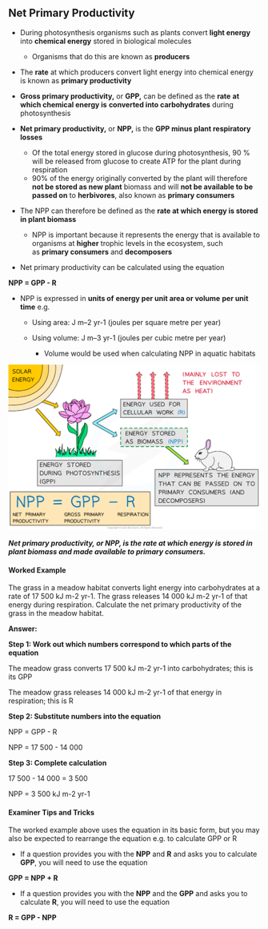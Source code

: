 ## Net Primary Productivity

* During photosynthesis organisms such as plants convert **light energy** into **chemical energy** stored in biological molecules

  + Organisms that do this are known as **producers**
* The **rate** at which producers convert light energy into chemical energy is known as **primary productivity**
* **Gross primary productivity,** or **GPP,** can be defined as the **rate** **at which chemical energy is** **converted into carbohydrates** during photosynthesis
* **Net primary productivity,** or **NPP,** is the **GPP minus plant respiratory losses**

  + Of the total energy stored in glucose during photosynthesis, 90 % will be released from glucose to create ATP for the plant during respiration
  + 90% of the energy originally converted by the plant will therefore **not be stored as new plant** biomass and will **not be available to be passed on** to **herbivores**, also known as **primary consumers**
* The NPP can therefore be defined as the **rate at which energy is stored in plant biomass**

  + NPP is important because it represents the energy that is available to organisms at **higher** trophic levels in the ecosystem, such as **primary consumers** and **decomposers**
* Net primary productivity can be calculated using the equation

**NPP = GPP - R**

* NPP is expressed in **units of** **energy per unit area or volume** **per unit time** e.g.

  + Using area: J m–2 yr-1 (joules per square metre per year)
  + Using volume: J m–3 yr-1 (joules per cubic metre per year)

    - Volume would be used when calculating NPP in aquatic habitats

![Calculating NPP](Calculating-NPP.png)

***Net primary productivity, or NPP, is the rate at which energy is stored in plant biomass and made available to primary consumers.***

#### Worked Example

The grass in a meadow habitat converts light energy into carbohydrates at a rate of 17 500 kJ m-2 yr-1. The grass releases 14 000 kJ m-2 yr-1 of that energy during respiration. Calculate the net primary productivity of the grass in the meadow habitat.  
  
**Answer:**  
  
**Step 1: Work out which numbers correspond to which parts of the equation**

The meadow grass converts 17 500 kJ m-2 yr-1 into carbohydrates; this is its GPP

The meadow grass releases 14 000 kJ m-2 yr-1 of that energy in respiration; this is R

**Step 2: Substitute numbers into the equation**

NPP = GPP - R

NPP = 17 500 - 14 000

**Step 3: Complete calculation**

17 500 - 14 000 = 3 500  
  
NPP = 3 500 kJ m-2 yr-1

#### Examiner Tips and Tricks

The worked example above uses the equation in its basic form, but you may also be expected to rearrange the equation e.g. to calculate GPP or R

* If a question provides you with the **NPP** and **R** and asks you to calculate **GPP**, you will need to use the equation

**GPP = NPP + R**

* If a question provides you with the **NPP** and the **GPP** and asks you to calculate **R**, you will need to use the equation

**R = GPP - NPP**